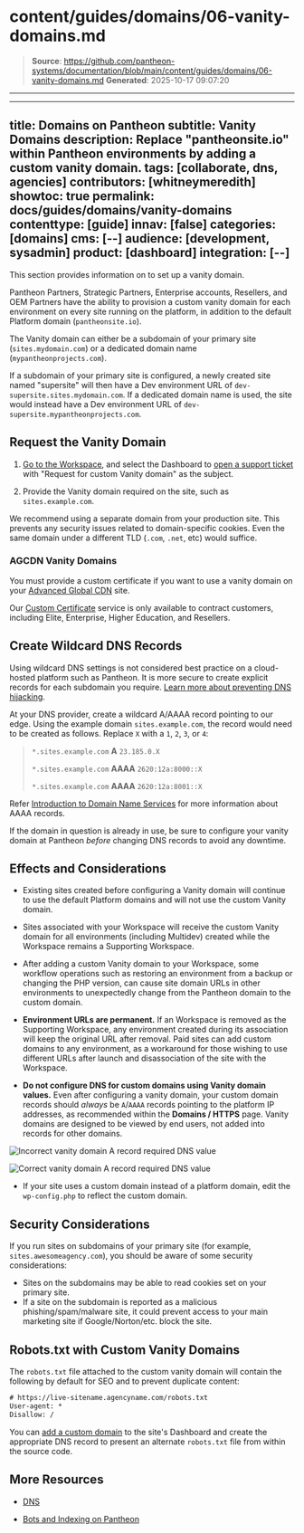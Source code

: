 # content/guides/domains/06-vanity-domains.md

> **Source**: https://github.com/pantheon-systems/documentation/blob/main/content/guides/domains/06-vanity-domains.md
> **Generated**: 2025-10-17 09:07:20

---

---
title: Domains on Pantheon
subtitle: Vanity Domains
description: Replace "pantheonsite.io" within Pantheon environments by adding a custom vanity domain.
tags: [collaborate, dns, agencies]
contributors: [whitneymeredith]
showtoc: true
permalink: docs/guides/domains/vanity-domains
contenttype: [guide]
innav: [false]
categories: [domains]
cms: [--]
audience: [development, sysadmin]
product: [dashboard]
integration: [--]
---

This section provides information on to set up a vanity domain.

Pantheon Partners, Strategic Partners, Enterprise accounts, Resellers, and OEM Partners have the ability to provision a custom vanity domain for each environment on every site running on the platform, in addition to the default Platform domain (`pantheonsite.io`).

<Partial file="vanity-https.md" />

The Vanity domain can either be a subdomain of your primary site (`sites.mydomain.com`) or a dedicated domain name (`mypantheonprojects.com`).

If a subdomain of your primary site is configured, a newly created site named "supersite" will then have a Dev environment URL of `dev-supersite.sites.mydomain.com`. If a dedicated domain name is used, the site would instead have a Dev environment URL of `dev-supersite.mypantheonprojects.com`.

<Partial file="secure-only-tlds.md" />

## Request the Vanity Domain

1. [Go to the Workspace](/guides/account-mgmt/workspace-sites-teams/workspaces#switch-between-workspaces), and select the Dashboard to [open a support ticket](/guides/support/contact-support) with "Request for custom Vanity domain" as the subject. 

1. Provide the Vanity domain required on the site, such as `sites.example.com`.

<Alert title="Note" type="info">

We recommend using a separate domain from your production site. This prevents any security issues related to domain-specific cookies. Even the same domain under a different TLD (`.com`, `.net`, etc) would suffice.

</Alert>

### AGCDN Vanity Domains

You must provide a custom certificate if you want to use a vanity domain on your [Advanced Global CDN](/guides/professional-services#advanced-global-cdn) site.

Our [Custom Certificate](/custom-certificates#add-a-custom-certificate) service is only available to contract customers, including Elite, Enterprise, Higher Education, and Resellers. 

## Create Wildcard DNS Records

<Alert title="Warning" type="danger" >

Using wildcard DNS settings is not considered best practice on a cloud-hosted platform such as Pantheon.  It is more secure to create explicit records for each subdomain you require.  [Learn more about preventing DNS hijacking](/guides/domains/domain-hijacking).

</Alert>

At your DNS provider, create a wildcard A/AAAA record pointing to our edge. Using the example domain `sites.example.com`, the record would need to be created as follows. Replace `X` with a `1`, `2`, `3`, or `4`:

> `*.sites.example.com` **A** `23.185.0.X`
>
> `*.sites.example.com` **AAAA** `2620:12a:8000::X`
>
> `*.sites.example.com` **AAAA** `2620:12a:8001::X`

Refer [Introduction to Domain Name Services](/guides/domains/dns/#what-are-aaaa-records-and-do-i-need-them) for more information about AAAA records.

<Alert type="info" title="Note">

If the domain in question is already in use, be sure to configure your vanity domain at Pantheon _before_ changing DNS records to avoid any downtime.

</Alert>

## Effects and Considerations

- Existing sites created before configuring a Vanity domain will continue to use the default Platform domains and will not use the custom Vanity domain.

- Sites associated with your Workspace will receive the custom Vanity domain for all environments (including Multidev) created while the Workspace remains a Supporting Workspace.

- After adding a custom Vanity domain to your Workspace, some workflow operations such as restoring an environment from a backup or changing the PHP version, can cause site domain URLs in other environments to unexpectedly change from the Pantheon domain to the custom domain.

- **Environment URLs are permanent.** If an Workspace is removed as the Supporting Workspace, any environment created during its association will keep the original URL after removal. Paid sites can add custom domains to any environment, as a workaround for those wishing to use different URLs after launch and disassociation of the site with the Workspace.

- **Do not configure DNS for custom domains using Vanity domain values.** Even after configuring a vanity domain, your custom domain records should *always* be `A`/`AAAA` records pointing to the platform IP addresses, as recommended within the **<Icon icon="global" /> Domains / HTTPS** page. Vanity domains are designed to be viewed by end users, not added into records for other domains.

<Alert title="Incorrect DNS Configuration" type="danger" icon="remove">

![Incorrect vanity domain A record required DNS value](../../../images/dashboard/wrong-vanity-aname-dns.png)

</Alert>

<Alert title="Correct DNS Configuration" type="success" icon="check">

![Correct vanity domain A record required DNS value](../../../images/dashboard/correct-a-aaaa-dns.png)

</Alert>

- If your site uses a custom domain instead of a platform domain, edit the `wp-config.php` to reflect the custom domain. 

## Security Considerations

If you run sites on subdomains of your primary site (for example, `sites.awesomeagency.com`), you should be aware of some security considerations:

<Partial file="vanity-https.md" />

- Sites on the subdomains may be able to read cookies set on your primary site.
- If a site on the subdomain is reported as a malicious phishing/spam/malware site, it could prevent access to your main marketing site if Google/Norton/etc. block the site.


## Robots.txt with Custom Vanity Domains

The `robots.txt` file attached to the custom vanity domain will contain the following by default for SEO and to prevent duplicate content:

```http:title=robots.txt
# https://live-sitename.agencyname.com/robots.txt
User-agent: *
Disallow: /
```

You can [add a custom domain](/guides/launch/domains) to the site's Dashboard and create the appropriate DNS record to present an alternate `robots.txt` file from within the source code.

## More Resources

- [DNS](/guides/domains/dns)

- [Bots and Indexing on Pantheon](/bots-and-indexing)
